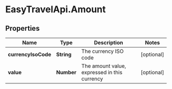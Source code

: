 # EasyTravelApi.Amount

## Properties
Name | Type | Description | Notes
------------ | ------------- | ------------- | -------------
**currencyIsoCode** | **String** | The currency ISO code | [optional] 
**value** | **Number** | The amount value, expressed in this currency | [optional] 


